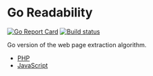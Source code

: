 # Go Readability

[![Go Report Card](https://goreportcard.com/badge/github.com/naiba/go-readability)](https://goreportcard.com/report/github.com/naiba/go-readability)  [![Build status](https://travis-ci.com/naiba/go-readability.svg?branch=master)](https://travis-ci.com/naiba/go-readability)

Go version of the web page extraction algorithm.

- [PHP](https://github.com/feelinglucky/php-readability)
- [JavaScript](https://github.com/mozilla/readability)
